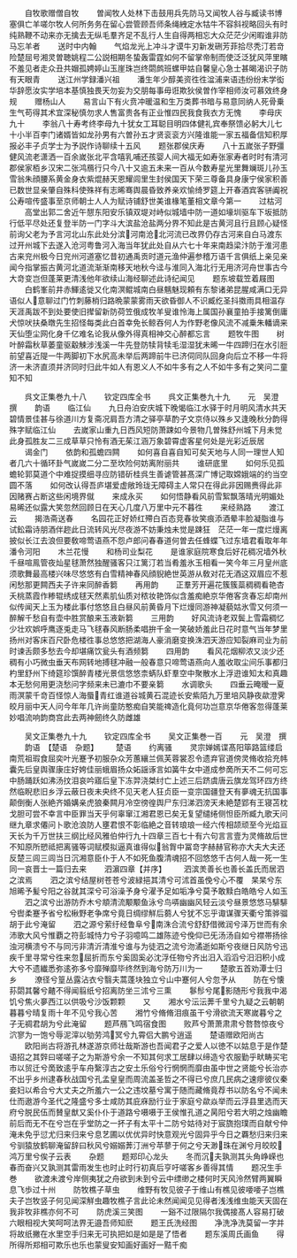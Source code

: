 <!-- { "loadSidebar": true } -->
　　自牧歌赠僧自牧
　　曽闻牧人处林下击鼓用兵先防马又闻牧人谷与臧读书博塞俱亡羊嗟尔牧人何所务务在留心尝管顾吾师条绳絏定水牯牛不容斜视略回头有时纯熟鞭不动来亦无擒去无纵毛羣齐足不乱行人生自得两相忘大众茫茫少闲暇谁非防马忘羊者
　　送时中内翰
　　气焰龙光上冲斗才谟牛刃新发硎芳菲拾尽秃汀若竒险楚屈号湘灵曽聴姚程二公説相期冬蛰轰雷霆如何不留掌帝制而使泛泛犹风萍里矉不羞见者走众丑共媢孤娉婷山玉崖珠岂终閟鹧班螺甲姑自馨皇心急士甚暍渴识子防有天眼青
　　送江州学録潘兴祖
　　潘生年少醇美资徃徃湓浦来语违纷纷末学衒华辞愿汝实学培本基慎独畏天勿妄为交朋每事毋诳欺狄侯曽作宰相师汝可慕效终身规
　　赠杨山人
　　易言山下有火贲冲暖温和生万类葬书暗与易意同纳人死骨乗生气苟得其术宜深秘慎勿求人售富贵各有正业惟四民我食我衣方无愧
　　李母庆九十
　　李翁八十寿考终李母九十犹女工耳聪目明四体健礼宾奉祭馈必躬大儿七十小半百李门诸婿皆如龙孙男有六曽孙五才贤衮衮方兴隆谁能一家五福备信知积厚报必丰子贞学士为予説作诗聊续十五风
　　题张郡侯庆寿
　　八十五嵗张子野彊健风流老潇洒一百余嵗张北平含嘻乳哺还孩婴人间大福无如寿张家寿者时时有清河郡侯家栢乡汉宋二张鸿鴈行只今八十又逾五未来一百从今数寿星光里舞斓斑儿孙玉雪翁朱顔腰系黄金身衣紫焜赫天恩耀闾里生封侯国天下荣三尊备具身康宁侯家积善已数世显亲肇自殊科使殊祥有志晞骞舆晨昏致养亲欢愉绮罗筵上开春酒宾客骈阗祝公寿喧传盛事至京师朝士人人为赋诗铺舒世美谁椽笔董相文章今第一
　　过枯河
　　高堂出郭二舍近午憇东阳安乐镇双堤对峙似城墙中防一道如壕圳驱车下坂抵防行低平尽处还复登半防一门字斗大滨盐沧盐两分界不知此是古黄河且行且顾心疑怪前询父老为予言河北山东此处分滨河南沧北河流已改界仍存古河来自白马渡东过开州城下去遂入沧河粤鲁河入海当年犹此处自从六七十年来南趋梁汴防于淮河患古来兖州极今日兖州河道塞忆昔初通禹贡时道元渔仲遍参稽万语千言俱纸上亲见亲闻今指掌振古黄河北道流渐渐南移天地秋今迳与淮同入海北行无用济河舟世事古今大竒变岂但蓬莱更清浅他年欲续山海经聊述此诗纪闻见
　　题东坡载笠着屐图
　　白鹤峯前井赤鯶逺徙又化南溟鲲城南白昼魑魅现頼有东黎诸弟昆腥咸满口无异语似人意聊过门竹刺藤梢归路晩蒙蒙雾雨天欲昏御人不识臧纥圣抖擞雨具相温存天涯禹跋不到处要使旧撵留新防荷笠俄成牧羊叟谁怜海上属国孙襄童拍手接篱倒庸犬惊吠扶桑暾先生招怪每类此白首幸免长鲸吞何人为作野老像风流不减乗朱轓谪来天仙堕尘网化身千亿难名论我从像外得真相神交心醉都忘言
　　题牧牛图
　　树叶醉霜秋草萎童驱觳觫涉浅溪一牛先登防犊背犊毛湿湿犹未晞一牛四蹄归在水引脰前望喜近隄一牛两脚初下水尻高未举后两蹄前牛已济伺同队回身向后立不移一牛将济一未济直须并济同时归此牛如人有恩义人不如牛多有之人不如牛多有之笑问二童知不知









　　呉文正集巻九十八
　　钦定四库全书
　　呉文正集巻九十九
　　元　吴澄　撰
　　韵语
　　临江仙
　　九日舟泊安庆城下晚愒临江水驿于时月明风清水共天碧情景佳甚与徐道川方复斋况肩吾方清之驿亭草酌子文京侍以殊乡又逢晚秋分韵得殊字赋临江仙
　　去嵗家山重九日西风短防萧踈如今景物几曽殊舒州城下月未觉此身孤胜友二三成草草只怜有酒无茱江涵万象碧霄虚客星何处是光彩近辰居
　　谒金门
　　依韵和孤蟾四闗
　　如何喜自喜自知可矣天地与人同一理世人知者几六十循环卦气嵗嵗二分二至坎险何妨离附丽共
　　谁研底里
　　如何乐见孤蟾轮郭莫道个中难捉摸细寻应防错斫桂呉生善谑管甚髙深广博记取嫦娥端的约当空圆不落
　　如何改认得吾庐堪爱虚敞玲珑无障碍主人常只在得此非因赐赉得此非因赌赛占断这些闲境界僦
　　来成永买
　　如何悟静看风前雪絮飘落晴光明媚处易晞还似露大笑忽然回顾日在天心几度八万里中元不暮徃
　　来经熟路
　　渡江云
　　揭浩斋送春
　　名园花正好娇红殢白百态竞春妆笑痕添酒晕丰脸凝脂谁与试鈆霜诗朋酒伴趂此日流转风光尽夜游不妨秉烛未觉是踈狂　茫茫一年一度烂熳离披似长江去浪但要敎啼莺语燕不怨卢郎问春春道何曽去任蜂蝶飞过东墙君看取年年潘令河阳
　　木兰花慢
　　和杨司业梨花
　　是谁家庭院寒食后好花稠况墙外秋千昼喧鳯管夜灿星毬萧然独醒骚客只江篱汀若当肴羞氷玉相看一笑今年三月皇州底须歌舞最高楼兴味尽悠悠有白雪精神春风顔貎絶世英游从敎对花无酒这双眉应不惹闲愁那更闗西夫子许来同醉香篘
　　再用韵
　　正羣芳开遍花簇簇蘂稠稠看艳杏夭桃蒸霞作糁辊绣成毬天然素肌仙质对秾妆艳饰似含羞痴絶京华倦客贪春忘却南州似传闻天上玉为楼此事付悠悠且白昼风前黄昏月下烂熳同游神凝藐姑氷雪又何须一醉解千愁自有壶中胜赏酿来玉液新篘
　　三用韵
　　好风流诗老双鬓上雪霜稠忆少壮欢娯呼鹰逐兎走马飞毬春风断肠柔唱拚千金一笑破娇羞此日花时意气当年梦里扬州对客床百尺卧危楼徃事总悠悠把湖海人豪消磨变换洙泗天游应知裂麻司业为前时谏舌颇多愁去今却堪痛饮瓮头有酒频篘
　　四用韵
　　看风花烟柳浓又淡少还稠有小巧微虫垂天布网转地搏毬冲融一般春意只啼莺语燕向人羞收取尘间乐事都归杓里舒州下绮筵珍馔醉青楼光景信悠悠柰蜹队虾羣空中聚散水上浮逰谁知太和真趣本无愁何用更浇愁问字频来未已漉巾不要亲篘
　　水调歌头
　　四垂云晻暧一夏雨溟蒙千竒百怪惊人海蜃青红谁道谷城黄石混迹长安紫陌九万里培风静夜歘澄霁皎月丽中天人问今年年几许尚童防憨痴自笑能禆造化竟何功岂意京华倦客忽得蓬莱妙唱流响韵商宫此去两神劒终久防雌雄















　　吴文正集巻九十九
　　钦定四库全书
　　吴文正集巻一百
　　元　吴澄　撰
　　韵语　【楚语　杂题】
　　楚语
　　约离骚
　　灵宗婵嫣谍髙阳筚路篮缕启南荒祖瑕食屈奕叶光蹇予初服杂众芳蕙纕兰佩芙蓉裳忍令遗弃官道傍灵脩收拾充帏囊先后皇舆骤康庄好姱佳丽蛾眉扬众妬謡诼言如簧牛女中道成参啇所天不二何可忘中肠踊跃如沸汤抆泪哀吟寤后皇下冻羿浇桀纣亡上述三后跻虞唐云旗龙驾环四方终然临睨悲旧乡浮云蔽日夜未央终不见天老人狂贞臣一变宗国疆登天有夣魂无抗国事颠倒衡人张絶齐婚媾亲虎狼秦闗月冷空徬徨舆尸东归涕泗滂天未絶楚郢有王寝苫枕戈胆可尝不幸言中臣罪当天乎何辜窜江湘君恩已矣无复望缱绻侧怛臣所臧九歌天问继九章求僊问卜歌沧浪防人壅君恨不彰临絶之音转琅琅一经六传相颉顽至今光焰亘天长为千万世扶三纲比经风雅伯仲行九十四章三百七十有六句言言壹为灵脩故后世不知原所愬祗把离骚等词赋模拟逼真谁得似翁胷中冨竒字赫赫官称亦大夫大夫还反楚三闾三闾当日沉湘意臣仆于人不如死鱼腹清魂招不回悠悠千古何人哉一死一生同一哀晋士一篇归去来
　　泗濵四章【并序】
　　泗滨羙善长也善长盖氏而居泗之滨焉
　　泗之滨兮结屋树苍苍兮波緑挹其清兮可沭首虽俛兮心不覆　杲杲兮东旭晞予髪兮阳之谷就其深兮可浴澡予身兮濯予足如垢净兮莫予敢黩白皓皓兮人如玉
　　泗之滨兮出游防乔木兮頫清流颙颙鱼泳兮鸟哢幽幽风轻云淡兮昼景悠悠马騑騑兮辔柔蹇予省兮松楸野老争席兮竟日绸缪觧后蒭人兮犹不忘乎诹谋骤天衢兮策骅骝胡于此兮淹留
　　泗之源兮萦纡经鲁阜兮南洙合流兮舒舒借微润兮泽万世而有余沛歌大风兮惟覇之符彭城恃力兮子羽噫鸣二雄陈迹兮俛仰已旡汤汤自如兮襟帯扬徐浊河横溃兮不与同污非清沂清淮兮谁与为徒泗之流兮沕潏逝如斯兮夜继日风防兮迅疾千里寻常兮徃来忽屈折而东兮奚固奚必沈浮任物兮齐出汨入滔滔兮汨汨积小成大兮不遗纎悉弥逺弥多兮靡殚靡毕终然到海兮防万川为一
　　楚歌五首劝潭士归乡
　　潦径兮篁丛露沾衣兮翳夫蒿蓬块独立兮山中蹇何人兮忽予从
　　防在兮懐荪閟其馨兮齄不得闻翦纸兮招离防坐三沭兮三熏
　　鬖髿兮尾影随形兮我我中渴饥兮焦火夣西江以供吸兮沙饭颗颗
　　又
　　湘水兮沄沄莾千里兮九疑之云朝朝暮暮兮晴复雨十年不见兮我心苦
　　湘竹兮脩脩泪痕虽干兮滑欲流天寒嵗暮兮之子无禂君胡为兮此淹留
　　题芦鴈飞鸣宿食图
　　败芦兮萧萧肃肃兮嗸嗸惊夜兮泬寥为一饱兮辱泥滓以劬劳鸿冥兮九霄侣大鹏兮逍遥
　　楚语赠欧阳尚古
　　欧阳尚古将游孔林遂游京师壮哉斯游也吾闻君子之爱人以徳不以姑息于是作楚语招之其辤曰嗟嗟子之为斯游兮余一不知其何求工居肆以缔造兮农服勤乎畎畴买宅市以贸迁兮啇致逺乎车舟繄淳古之安土乐俗兮行惘惘而靡由虽中世之贤能兮长治亦不出乎乡州逮春秋战国兮孔孟皇皇而周流盖圣哲之不得已兮庶几民病之速瘳彼仪秦妾妇以希合兮大丈夫之所羞六一公之违坟墓兮寓于随而藏脩竟荐书以防名兮不闻未仕而遨游今圣代之隆盛兮多士咸防其庇庥励行业于家庭兮歘焱举而云浮县里选而天府兮脱民伍而賛皇猷又奚仆仆于道路兮嗫嗫于王侯惟孔道之昺阳兮若大明之烛幽瞻前后而无不在兮岂在乎堂防之一抔子有太平十二防兮姑待对于宸旒抱璞而自献兮仲淹未免乎愆尤归来归来兮息艺圃以优优异时快意观光兮固异乎今日之覉愁归来归来兮驯猿放鹤聊淹留辞曰秋风兮嫋嫋莾汀洲兮苹蓼于何之兮天渺珠在渊兮月皎皎鸿万里兮俟子云表
　　杂题
　　题郑印心龙头
　　冬而沉夫孰测其头角峥嵘也春而奋兴又孰测其雷雨发生也时止时行初真后亨吁嗟客乡善得其情
　　题况生手巻
　　欲渡未渡兮岸侧夷犹之舟欲到未到兮云中缥缈之楼何时天风泠然臂两翼瞬息飞歩过十州
　　防牧樵子草虫
　　维野有牧见彼子于维山有樵见彼喓喓子岂樵夫子岂牧竖子何见闻深觧虫趣牧樵子言此论未然闻闻见见得者浅浅维虫能天天固在我非牧非樵亦何不可
　　防虎溪三笑图
　　一谿不过限隔尔我偶接髙人容易打破六眼相视大笑呵呵法界无邉吾师知麽
　　题王氏洗经图
　　净洗净洗莫留一字并将故纸撇在水里空手归来无可执把如是如是是了悟者
　　题东溪周氏画鱼
　　得所得所郑相可欺乐也乐也蒙叟安知画好画好一黠千痴
